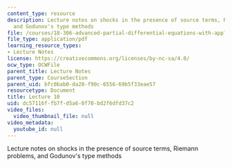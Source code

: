 ```yaml
---
content_type: resource
description: Lecture notes on shocks in the presence of source terms, Riemann problems,
  and Godunov's type methods
file: /courses/18-306-advanced-partial-differential-equations-with-applications-fall-2009/dc57116ffb7fd5a60f70bd2f6dfd37c2_MIT18_306f09_lec10.pdf
file_type: application/pdf
learning_resource_types:
- Lecture Notes
license: https://creativecommons.org/licenses/by-nc-sa/4.0/
ocw_type: OCWFile
parent_title: Lecture Notes
parent_type: CourseSection
parent_uid: bfc0bab0-da28-f90c-6556-69b5f33eae57
resourcetype: Document
title: Lecture 10
uid: dc57116f-fb7f-d5a6-0f70-bd2f6dfd37c2
video_files:
  video_thumbnail_file: null
video_metadata:
  youtube_id: null
---
```

Lecture notes on shocks in the presence of source terms, Riemann problems, and Godunov's type methods
